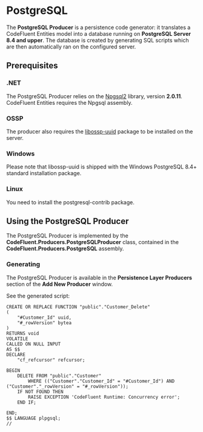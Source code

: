 # PostgreSQL

The **PostgreSQL Producer** is a persistence code generator: it translates a CodeFluent Entities model into a database running on **PostgreSQL Server 8.4 and upper**. The database is created by generating SQL scripts which are then automatically ran on the configured server.

## Prerequisites

### .NET

The PostgreSQL Producer relies on the [Npgsql2](http://npgsql.projects.postgresql.org/) library, version **2.0.11**. CodeFluent Entities requires the Npgsql assembly.

### OSSP

The producer also requires the [libossp-uuid](http://www.ossp.org/pkg/lib/uuid/) package to be installed on the server.

### Windows

Please note that libossp-uuid is shipped with the Windows PostgreSQL 8.4+ standard installation package.

### Linux

You need to install the postgresql-contrib package.

## Using the PostgreSQL Producer

The PostgreSQL Producer is implemented by the **CodeFluent.Producers.PostgreSQLProducer** class, contained in the **CodeFluent.Producers.PostgreSQL** assembly.

### Generating

The PostgreSQL Producer is available in the **Persistence Layer Producers** section of the **Add New Producer** window.

See the generated script:

```
CREATE OR REPLACE FUNCTION "public"."Customer_Delete"
(
    "#Customer_Id" uuid,
    "#_rowVersion" bytea
)
RETURNS void
VOLATILE
CALLED ON NULL INPUT
AS $$
DECLARE
    "cf_refcursor" refcursor;
    
BEGIN
    DELETE FROM "public"."Customer"
        WHERE (("Customer"."Customer_Id" = "#Customer_Id") AND ("Customer"."_rowVersion" = "#_rowVersion"));
    IF NOT FOUND THEN
        RAISE EXCEPTION 'CodeFluent Runtime: Concurrency error';
    END IF;

END;
$$ LANGUAGE plpgsql;
//
```